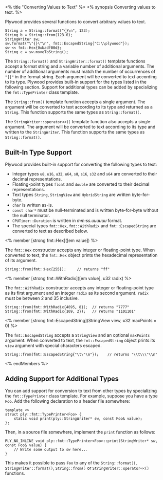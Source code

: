 <% title "Converting Values to Text" %>
<% synopsis 
Converting values to text.
%>

Plywood provides several functions to convert arbitrary values to text.

    String a = String::format("{}\n", 123);
    String b = String::from(123.0);
    StringWriter sw;
    sw.format("\"{}\"\n", fmt::EscapedString{"C:\\plywood"});
    sw << fmt::Hex{0xbadf00d};
    String c = sw.moveToString();

The `String::format()` and `StringWriter::format()` template functions accept a format string and a variable number of additional arguments. The number of additional arguments must match the number of occurrences of `"{}"` in the format string. Each argument will be converted to text according to its type. Plywood provides built-in support for the types listed in the following section. Support for additional types can be added by specializing the `fmt::TypePrinter` class template.

The `String::from()` template function accepts a single argument. The argument will be converted to text according to its type and returned as a `String`. This function supports the same types as `String::format()`.

The `StringWriter::operator<<()` template function also accepts a single argument. The argument will be converted to text according to its type and written to the `StringWriter`. This function supports the same types as `String::format()`.

## Built-In Type Support

Plywood provides built-in support for converting the following types to text:

* Integer types `u8`, `u16`, `u32`, `u64`, `s8`, `s16`, `s32` and `s64` are converted to their decimal representations.
* Floating-point types `float` and `double` are converted to their decimal representations.
* Text types `String`, `StringView` and `HybridString` are written byte-for-byte.
* `char` is written as-is.
* `const char*` must be null-terminated and is written byte-for-byte without the null terminator.
* `CPUTimer::Duration` is written in _mm:ss.uuuuuu_ format.
* The special types `fmt::Hex`, `fmt::WithRadix` and `fmt::EscapedString` are converted to text as described below.

<% member [strong fmt::Hex]([em value]) %>

The `fmt::Hex` constructor accepts any integer or floating-point type. When converted to text, the `fmt::Hex` object prints the hexadecimal representation of its argument.

    String::from(fmt::Hex{255});     // returns "ff"

<% member [strong fmt::WithRadix]([em value], u32 radix) %>

The `fmt::WithRadix` constructor accepts any integer or floating-point type as its first argument and an integer `radix` as its second argument. `radix` must be between 2 and 35 inclusive.

    String::from(fmt::WithRadix{4095, 8});  // returns "7777"
    String::from(fmt::WithRadix{109, 2});   // returns "1101101"

<% member [strong fmt::EscapedString](StringView view, u32 maxPoints = 0) %>

The `fmt::EscapedString` accepts a `StringView` and an optional `maxPoints` argument. When converted to text, the `fmt::EscapedString` object prints its `view` argument with special characters escaped.

    String::from(fmt::EscapedString{"\t\"\n"});    // returns "\\t\\\"\\n"

<% endMembers %>

## Adding Support for Additional Types

You can add support for conversion to text from other types by specializing the `fmt::TypePrinter` class template. For example, suppose you have a type `Foo`. Add the following declaration to a header file somewhere:

    template <>
    struct ply::fmt::TypePrinter<Foo> {
        static void print(ply::StringWriter* sw, const Foo& value);
    };

Then, in a source file somewhere, implement the `print` function as follows:

    PLY_NO_INLINE void ply::fmt::TypePrinter<Foo>::print(StringWriter* sw, const Foo& value) {
        // Write some output to sw here...
    }

This makes it possible to pass `Foo` to any of the `String::format()`, `StringWriter::format()`, `String::from()` or `StringWriter::operator<<()` functions.
